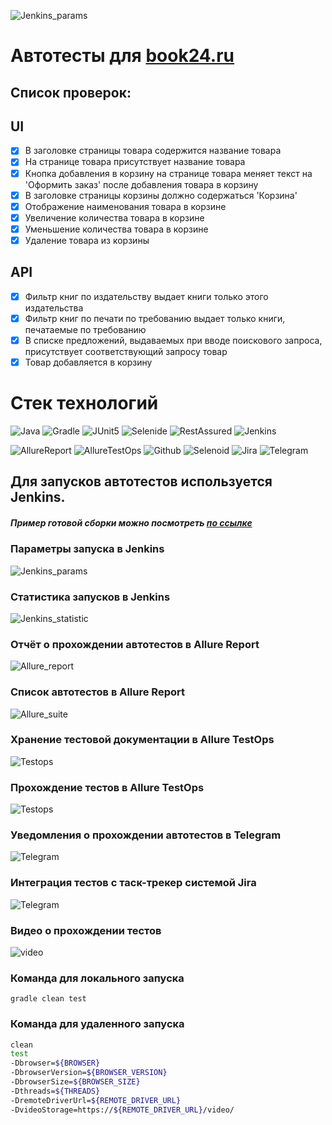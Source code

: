 ![Jenkins_params](readmeImages/book24_logo.png)
# Автотесты для [book24.ru](https://book24.ru)
## Cписок проверок:

## UI

- [x] В заголовке страницы товара содержится название товара
- [x] На странице товара присутствует название товара
- [x] Кнопка добавления в корзину на странице товара меняет текст на 'Оформить заказ' после добавления товара в корзину
- [x] В заголовке страницы корзины должно содержаться 'Корзина'
- [x] Отображение наименования товара в корзине
- [x] Увеличение количества товара в корзине
- [x] Уменьшение количества товара в корзине
- [x] Удаление товара из корзины

## API

- [x] Фильтр книг по издательству выдает книги только этого издательства
- [x] Фильтр книг по печати по требованию выдает только книги, печатаемые по требованию
- [x] В списке предложений, выдаваемых при вводе поискового запроса, присутствует соответствующий запросу товар
- [x] Товар добавляется в корзину

# Стек технологий
![Java](readmeImages/Java.png)
![Gradle](readmeImages/Gradle.png)
![JUnit5](readmeImages/JUnit5.png)
![Selenide](readmeImages/Selenide.png)
![RestAssured](readmeImages/RestAssured.png)
![Jenkins](readmeImages/Jenkins.png)

![AllureReport](readmeImages/AllureReport.png)
![AllureTestOps](readmeImages/AllureTestOps.png)
![Github](readmeImages/Github.png)
![Selenoid](readmeImages/Selenoid.png)
![Jira](readmeImages/Jira.png)
![Telegram](readmeImages/Telegram.png)


## Для запусков автотестов используется Jenkins.

##### Пример готовой сборки можно посмотреть [по ссылке](https://jenkins.autotests.cloud/job/09-Julia_Zvereva-lesson23/)

### Параметры запуска в Jenkins
![Jenkins_params](readmeImages/Jenkins_params.png)

### Статистика запусков в Jenkins
![Jenkins_statistic](readmeImages/Jenkins_statistic.png)

### Отчёт о прохождении автотестов в Allure Report
![Allure_report](readmeImages/Allure_report.png)

### Список автотестов в Allure Report
![Allure_suite](readmeImages/Allure_suite.png)

### Хранение тестовой документации в Allure TestOps
![Testops](readmeImages/Allure_testops_cases.png)

### Прохождение тестов в Allure TestOps
![Testops](readmeImages/Testops_launch.png)

### Уведомления о прохождении автотестов в Telegram
![Telegram](readmeImages/book24_telegram_report.png)

### Интеграция тестов c таск-трекер системой Jira
![Telegram](readmeImages/jira_issue.png)

### Видео о прохождении тестов
![video](readmeImages/video.gif)

### Команда для локального запуска
```
gradle clean test
```

### Команда для удаленного запуска
```bash
clean
test
-Dbrowser=${BROWSER}
-DbrowserVersion=${BROWSER_VERSION}
-DbrowserSize=${BROWSER_SIZE}
-Dthreads=${THREADS}
-DremoteDriverUrl=${REMOTE_DRIVER_URL}
-DvideoStorage=https://${REMOTE_DRIVER_URL}/video/
```
